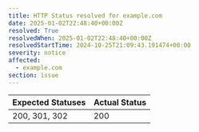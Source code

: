 ```yaml
---
title: HTTP Status resolved for example.com
date: 2025-01-02T22:48:40+00:00Z
resolved: True
resolvedWhen: 2025-01-02T22:48:40+00:00Z
resolvedStartTime: 2024-10-25T21:09:43.191474+00:00
severity: notice
affected:
  - example.com
section: issue
---
```


| Expected Statuses | Actual Status  |
|-------------------|----------------|
| 200, 301, 302 | 200 |
